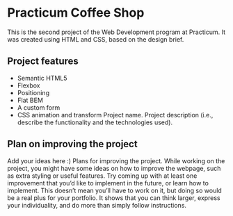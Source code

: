 # Practicum Coffee Shop

This is the second project of the Web Development program at Practicum. It was created using HTML and CSS, based on the design brief.

## Project features

- Semantic HTML5
- Flexbox
- Positioning
- Flat BEM
- A custom form
- CSS animation and transform
Project name.
Project description (i.e., describe the functionality and the technologies used).

## Plan on improving the project

Add your ideas here :)
Plans for improving the project. While working on the project, you might have some ideas on how to improve the webpage, such as extra styling or useful features. Try coming up with at least one improvement that you’d like to implement in the future, or learn how to implement. This doesn’t mean you’ll have to work on it, but doing so would be a real plus for your portfolio. It shows that you can think larger, express your individuality, and do more than simply follow instructions.
